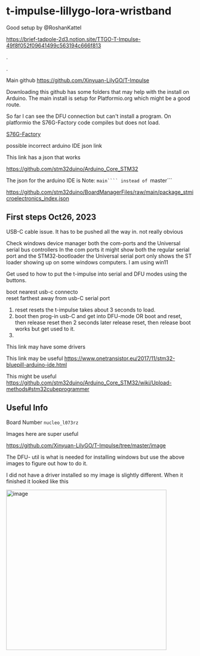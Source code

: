 # t-impulse-lillygo-lora-wristband


Good setup by @RoshanKattel   

https://brief-tadpole-2d3.notion.site/TTGO-T-Impulse-49f8f052f09641499c563194c666f813



.

.


Main github  https://github.com/Xinyuan-LilyGO/T-Impulse

Downloading this github has some folders that may help with the install on Arduino. The main install is setup for Platformio.org which might be a good route.

So far I can see the DFU connection but can't install a program. On platformio the S76G-Factory code compiles but does not load.

[S76G-Factory](https://github.com/Xinyuan-LilyGO/T-Impulse/tree/master/Example/S76G-Factory)

possible incorrect arduino IDE json link

This link has a json that works

https://github.com/stm32duino/Arduino_Core_STM32

The json for the arduino IDE is Note: ```main```` instead of ```master```

https://github.com/stm32duino/BoardManagerFiles/raw/main/package_stmicroelectronics_index.json


## First steps Oct26, 2023

USB-C cable issue. It has to be pushed all the way in. not really obvious

Check windows device manager both the com-ports and the Universal serial bus controllers
In the com ports it might show both the regular serial port and the STM32-bootloader  the Universal serial port only shows the ST loader showing up on some windows computers. I am using win11

Get used to how to put the t-impulse into serial and DFU modes using the buttons.

boot nearest usb-c connecto  
reset farthest away from usb-C serial port

1. reset resets the t-impulse takes about 3 seconds to load.
2. boot then prog-in usb-C and get into DFU-mode   OR   boot and reset, then release reset then 2 seconds later release reset, then release boot works but get used to it.
3. 

This link may have some drivers

This link may be useful   https://www.onetransistor.eu/2017/11/stm32-bluepill-arduino-ide.html




This might be useful
https://github.com/stm32duino/Arduino_Core_STM32/wiki/Upload-methods#stm32cubeprogrammer




## Useful Info

Board Number ```nucleo_l073rz```


Images here are super useful

https://github.com/Xinyuan-LilyGO/T-Impulse/tree/master/image

The DFU- util is what is needed for installing windows but use the above images to figure out how to do it.

I did not have a driver installed so my image is slightly different. When it finished it looked like this


<img width="429" alt="image" src="https://github.com/hpssjellis/t-impulse-lillygo-lora-wristband/assets/5605614/73b76abc-f2c7-4b4e-92a4-8933079d54cd">





